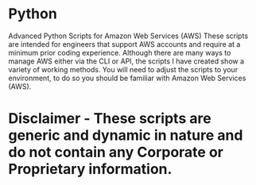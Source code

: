 # Python
Advanced Python Scripts for Amazon Web Services (AWS)
These scripts are intended for engineers that support AWS accounts and require at a minimum prior coding experience.
Although there are many ways to manage AWS either via the CLI or API, the scripts I have created show a variety of working methods.
You will need to adjust the scripts to your environment, to do so you should be familiar with Amazon Web Services (AWS).
# Disclaimer - These scripts are generic and dynamic in nature and do not contain any Corporate or Proprietary information.
